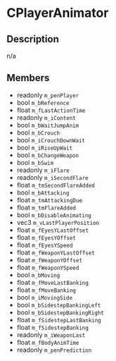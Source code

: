 # CPlayerAnimator

## Description
n/a

## Members
* readonly `m_penPlayer`
* bool `m_bReference`
* float `m_fLastActionTime`
* readonly `m_iContent`
* bool `m_bWaitJumpAnim`
* bool `m_bCrouch`
* bool `m_iCrouchDownWait`
* bool `m_iRiseUpWait`
* bool `m_bChangeWeapon`
* bool `m_bSwim`
* readonly `m_iFlare`
* readonly `m_iSecondFlare`
* float `m_tmSecondFlareAdded`
* bool `m_bAttacking`
* float `m_tmAttackingDue`
* float `m_tmFlareAdded`
* bool `m_bDisableAnimating`
* vec3 `m_vLastPlayerPosition`
* float `m_fEyesYLastOffset`
* float `m_fEyesYOffset`
* float `m_fEyesYSpeed`
* float `m_fWeaponYLastOffset`
* float `m_fWeaponYOffset`
* float `m_fWeaponYSpeed`
* bool `m_bMoving`
* float `m_fMoveLastBanking`
* float `m_fMoveBanking`
* bool `m_iMovingSide`
* bool `m_bSidestepBankingLeft`
* bool `m_bSidestepBankingRight`
* float `m_fSidestepLastBanking`
* float `m_fSidestepBanking`
* readonly `m_iWeaponLast`
* float `m_fBodyAnimTime`
* readonly `m_penPrediction`

